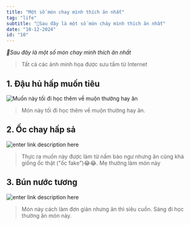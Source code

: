 ```yaml
---
title: "Một số món chay mình thích ăn nhất"
tag: "life"
subtitle: "🍚Sau đây là một số món cháy mình thích ăn nhất"
date: "10-12-2024"
id: "10"
---
```


_🍚Sau đây là một số món chay mình thích ăn nhất_

> Tất cả các ảnh minh họa được sưu tầm từ Internet

## 1. Đậu hủ hấp muốn tiêu

![Muốn này tối đi học thêm về muộn thường hay ăn](https://res.cloudinary.com/dhs93uix6/image/upload/v1733842674/xourawtnrregj5c7mcmp.jpg)

> Món này tối đi học thêm về muộn thường hay ăn.

## 2. Ốc chay hấp sả

![enter link description here](https://res.cloudinary.com/dhs93uix6/image/upload/v1733843043/ysmhz56swnwnyoevb6j7.jpg)

> Thực ra muốn này được làm từ nấm bào ngư nhưng ăn cũng khá giống ốc thật ("ốc fake")😂😂. Mẹ thường làm món này

## 3. Bún nước tương

![enter link description here](https://res.cloudinary.com/dhs93uix6/image/upload/v1733843451/cqwdfhpvste4nz9ideeh.jpg)

> Món này cách làm đơn giản nhưng ăn thì siêu cuốn. Sáng đi học thường ăn món này.
